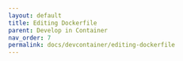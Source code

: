 ```yaml
---
layout: default
title: Editing Dockerfile
parent: Develop in Container
nav_order: 7
permalink: docs/devcontainer/editing-dockerfile
---
```

